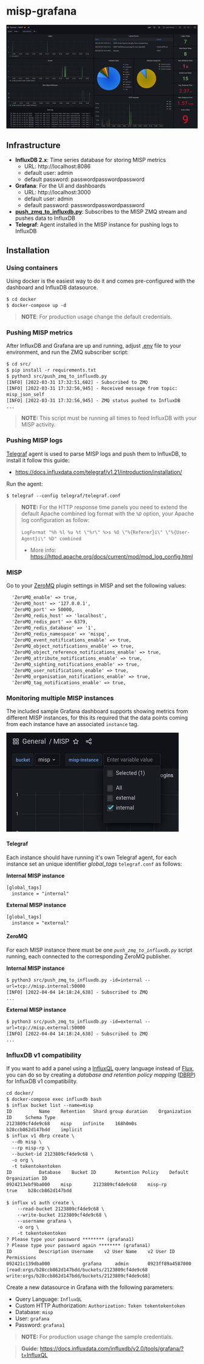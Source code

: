 # misp-grafana
![Grafana Dashboard](./img/grafana.png)

## Infrastructure
- **InfluxDB 2.x**: Time series database for storing MISP metrics 
    - URL: http://localhost:8086
    - default user: admin
    - default password: passwordpasswordpassword
- **Grafana**: For the UI and dashboards
    - URL: http://localhost:3000
    - default user: admin
    - default password: passwordpasswordpassword
- **[push_zmq_to_influxdb.py](./src/push_zmq_to_influxdb.py)**: Subscribes to the MISP ZMQ stream and pushes data to InfluxDB
- **Telegraf**: Agent installed in the MISP instance for pushing logs to InfluxDB

## Installation

### Using containers
Using docker is the easiest way to do it and comes pre-configured with the dashboard and InfluxDB datasource.

```
$ cd docker
$ docker-compose up -d
```

> **NOTE**: For production usage change the default credentials.

### Pushing MISP metrics
After InfluxDB and Grafana are up and running, adjust [.env](./src/.env) file to your environment, and run the ZMQ subscriber script:

```
$ cd src/
$ pip install -r requirements.txt
$ python3 src/push_zmq_to_influxdb.py
[INFO] [2022-03-31 17:32:51,602] - Subscribed to ZMQ
[INFO] [2022-03-31 17:32:56,945] - Received message from topic: misp_json_self
[INFO] [2022-03-31 17:32:56,945] - ZMQ status pushed to InfluxDB
...
``` 

> **NOTE:** This script must be running all times to feed InfluxDB with your MISP activity.

### Pushing MISP logs
[Telegraf](https://www.influxdata.com/time-series-platform/telegraf/) agent is used to parse MISP logs and push them to InfluxDB, to install it follow this guide:
* https://docs.influxdata.com/telegraf/v1.21/introduction/installation/

Run the agent:
```
$ telegraf --config telegraf/telegraf.conf
```

> **NOTE:** For the HTTP response time panels you need to extend the default Apache combined log format with the _`%D`_ option, your Apache log configuration as follow:
> 
> `LogFormat "%h %l %u %t \"%r\" %>s %O \"%{Referer}i\" \"%{User-Agent}i\" %D" combined`
> * More info: https://httpd.apache.org/docs/current/mod/mod_log_config.html

### MISP
Go to your [ZeroMQ](https://zeromq.org/) plugin settings in MISP and set the following values:
```
  'ZeroMQ_enable' => true,
  'ZeroMQ_host' => '127.0.0.1',
  'ZeroMQ_port' => 50000,
  'ZeroMQ_redis_host' => 'localhost',
  'ZeroMQ_redis_port' => 6379,
  'ZeroMQ_redis_database' => '1',
  'ZeroMQ_redis_namespace' => 'mispq',
  'ZeroMQ_event_notifications_enable' => true,
  'ZeroMQ_object_notifications_enable' => true,
  'ZeroMQ_object_reference_notifications_enable' => true,
  'ZeroMQ_attribute_notifications_enable' => true,
  'ZeroMQ_sighting_notifications_enable' => true,
  'ZeroMQ_user_notifications_enable' => true,
  'ZeroMQ_organisation_notifications_enable' => true,
  'ZeroMQ_tag_notifications_enable' => true,
```

### Monitoring multiple MISP instances
The included sample Grafana dashboard supports showing metrics from different MISP instances, for this its required that the data points coming from each instance have an associated `instance` tag. 

![](./img/grafana-misp-multi-instance.png)

#### Telegraf
Each instance should have running it's own Telegraf agent, for each instance set an unique identifier _global_tags_ `telegraf.conf` as follows:

**Internal MISP instance**
```
[global_tags]
  instance = "internal"
```

**External MISP instance**
```
[global_tags]
  instance = "external"
```

#### ZeroMQ
For each MISP instance there must be one _`push_zmq_to_influxdb.py`_ script running, each connected to the corresponding ZeroMQ publisher.


**Internal MISP instance**
```
$ python3 src/push_zmq_to_influxdb.py -id=internal --url=tcp://misp.internal:50000
[INFO] [2022-04-04 14:18:24,638] - Subscribed to ZMQ
...
```

**External MISP instance**
```
$ python3 src/push_zmq_to_influxdb.py -id=external --url=tcp://misp.external:50000
[INFO] [2022-04-04 14:18:24,638] - Subscribed to ZMQ
...
```

### InfluxDB v1 compatibility
If you want to add a panel using a [InfluxQL](https://docs.influxdata.com/influxdb/v1.8/query_language/) query language instead of [Flux](https://docs.influxdata.com/influxdb/cloud/query-data/get-started/), you can do so by creating a _database and retention policy mapping_ ([DBRP](https://docs.influxdata.com/influxdb/cloud/reference/cli/influx/v1/dbrp/)) for InfluxDB v1 compatibility.

```
cd docker/
$ docker-compose exec influxdb bash
$ influx bucket list --name=misp
ID			Name	Retention	Shard group duration	Organization ID		Schema Type
2123809cf4de9c68	misp	infinite	168h0m0s		b28ccb862d147bdd	implicit
$ influx v1 dbrp create \
  --db misp \
  --rp misp-rp \
  --bucket-id 2123809cf4de9c68 \
  -o org \
  -t tokentokentoken
ID			Database	Bucket ID		Retention Policy	Default	Organization ID
0924213ebf9ba000	misp		2123809cf4de9c68	misp-rp			true	b28ccb862d147bdd

$ influx v1 auth create \
	--read-bucket 2123809cf4de9c68 \
	--write-bucket 2123809cf4de9c68 \
	--username grafana \
  	-o org \
  	-t tokentokentoken
? Please type your password ******** (grafana1)
? Please type your password again ******** (grafana1)
ID			Description	Username	v2 User Name	v2 User ID		Permissions
092421c139dba000			grafana		admin		0923ff89a4587000	[read:orgs/b28ccb862d147bdd/buckets/2123809cf4de9c68 write:orgs/b28ccb862d147bdd/buckets/2123809cf4de9c68]
```

Create a new datasource in Grafana with the following parameters:
* Query Language: `InfluxQL`
* Custom HTTP Authorization: `Authorization:` `Token tokentokentoken` 
* Database: `misp`
* User: `grafana`
* Password: `grafana1`

> **NOTE:** For production usage change the sample credentials.


> **Guide:** https://docs.influxdata.com/influxdb/v2.0/tools/grafana/?t=InfluxQL
